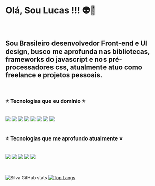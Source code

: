



# Olá, Sou Lucas !!! 👽🚀
<br/>

## Sou Brasileiro desenvolvedor Front-end e UI design, busco me aprofunda nas bibliotecas, frameworks do javascript e nos pré-processadores css, atualmente atuo como freelance e projetos pessoais.


<br/>


### ⭐ Tecnologias que eu domínio ⭐ 
<div style="display: inline_block"><br/>
<img aling="center" src="https://img.shields.io/badge/HTML5-E34F26?style=for-the-badge&logo=html5&logoColor=white">
<img aling="center" src="https://img.shields.io/badge/CSS3-1572B6?style=for-the-badge&logo=css3&logoColor=white">
<img aling="center" src="https://img.shields.io/badge/JavaScript-F7DF1E?style=for-the-badge&logo=javascript&logoColor=black">
<img aling="center" src="https://img.shields.io/badge/Node.js-43853D?style=for-the-badge&logo=node.js&logoColor=white">
<img aling="center" src="https://img.shields.io/badge/React-20232A?style=for-the-badge&logo=react&logoColor=61DAFB">
<img aling="center" src="https://img.shields.io/badge/React_Router-CA4245?style=for-the-badge&logo=react-router&logoColor=white">
<img aling="center" src="https://img.shields.io/badge/Redux-593D88?style=for-the-badge&logo=redux&logoColor=white">
<img aling="center" src="https://img.shields.io/badge/Figma-242424?style=for-the-badge&logo=figma">


</div>


<br/>

### ⭐ Tecnologias que me aprofundo atualmente ⭐
<div style="display: inline_block"><br/>
<img aling="center" src="https://img.shields.io/badge/Sass-CC6699?style=for-the-badge&logo=sass&logoColor=white">
<img aling="center" src="https://img.shields.io/badge/TypeScript-007ACC?style=for-the-badge&logo=typescript&logoColor=white">
<img aling="center" src="https://img.shields.io/badge/next.js-000000?style=for-the-badge&logo=next.js&logoColor=white">
<img aling="center"src="https://img.shields.io/badge/Svelte-4A4A55?style=for-the-badge&logo=svelte&logoColor=FF3E00"
>
<img aling="center" src="https://img.shields.io/badge/less-1d365d?style=for-the-badge&logo=less&logoColor=white">



</div>


<br/>
<br/>

![Silva GitHub stats](https://github-readme-stats.vercel.app/api?username=Lucassocorrosilva7&show_icons=true&theme=cobalt)
[![Top Langs](https://github-readme-stats.vercel.app/api/top-langs/?username=Lucassocorrosilva7&layout=compact)](https://github.com/Lucassocorrosilva7/github-readme-stats)
